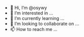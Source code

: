 - 👋 Hi, I’m @osywy
- 👀 I’m interested in ...
- 🌱 I’m currently learning ...
- 💞️ I’m looking to collaborate on ...
- 📫 How to reach me ...

<!---
osywy/osywy is a ✨ special ✨ repository because its `README.md` (this file) appears on your GitHub profile.
You can click the Preview link to take a look at your changes.
--->

